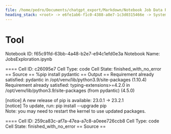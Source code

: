 ```yaml
---
file: /home/pedro/Documents/chatgpt_export/Markdown/Notebook Job Data Retrieval.md
heading_stack: <root> -> e6fe1ab6-f1c0-4388-a8e7-1c3d0315466e -> System -> 24b915fb-e8ff-4102-a875-7f7ea2e2a439 -> System -> aaa2b941-2299-4711-b7fd-52b2da380ed6 -> User -> 6b4fac93-b94a-4f43-82b6-a7a4868044f3 -> Assistant -> c63832c2-df1d-4483-aa9f-ab7e910c8f16 -> Tool -> generated by datamodel-codegen: -> filename:  hn_jobs.json -> timestamp: 2023-09-25T20:22:55+00:00 -> 7b502702-4ce6-40b4-a0ef-439d804f78d0 -> Assistant -> aaa2543c-cd16-4a49-a6dd-36e85c82c60d -> User -> e4e1553a-f7a4-423f-9b5e-134aa2af861c -> Assistant -> 1ca395da-d1b3-4508-8161-5abf783be70e -> Tool -> generated by datamodel-codegen: -> filename:  hn_jobs.json -> timestamp: 2023-09-25T20:22:55+00:00 -> Show a random company -> 5d3bf0ba-b6ce-43f7-a5ca-3fb27a031604 -> Assistant -> aaa20425-66a2-4835-8049-deec7f8467e5 -> User -> 8b440c17-4bdf-495b-b2ae-dc5e8dd7d533 -> Assistant -> 9109e1e2-41f1-493c-b9fa-e314ed35a8ff -> Tool
---
```

# Tool

Notebook ID: f65c91fd-63bb-4a48-b2e7-e94c1efd0e3a
Notebook Name: JobsExploration.ipynb

==== Cell ID: c26095e7
Cell Type: code
Cell State: finished_with_no_error
== Source ==
%pip install pydantic
== Output ==
Requirement already satisfied: pydantic in /opt/venv/lib/python3.9/site-packages (1.10.4)                               
Requirement already satisfied: typing-extensions>=4.2.0 in /opt/venv/lib/python3.9/site-packages (from pydantic) (4.5.0)
                                                                                                                        
[notice] A new release of pip is available: 23.0.1 -> 23.2.1                                                            
[notice] To update, run: pip install --upgrade pip                                                                      
Note: you may need to restart the kernel to use updated packages.

==== Cell ID: 259ca83c-af7a-47ea-a7c8-a0eee726ccb8
Cell Type: code
Cell State: finished_with_no_error
== Source ==

